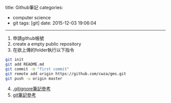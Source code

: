 title: Github筆記
categories:
  - computer science
  - git
tags: [git]
date: 2015-12-03 19:06:04
---

<!-- more -->
1. 申請github帳號
2. create a empty public repository
3. 在欲上傳的folder執行以下指令
``` bash
git init
git add README.md
git commit -m "first commit"
git remote add origin https://github.com/cwza/gms.git
git push -u origin master
```
4. [.gitignore筆記參考](/2015/12/03/gitignore筆記/)
5. [git筆記參考](/2015/12/03/git指令筆記/)
